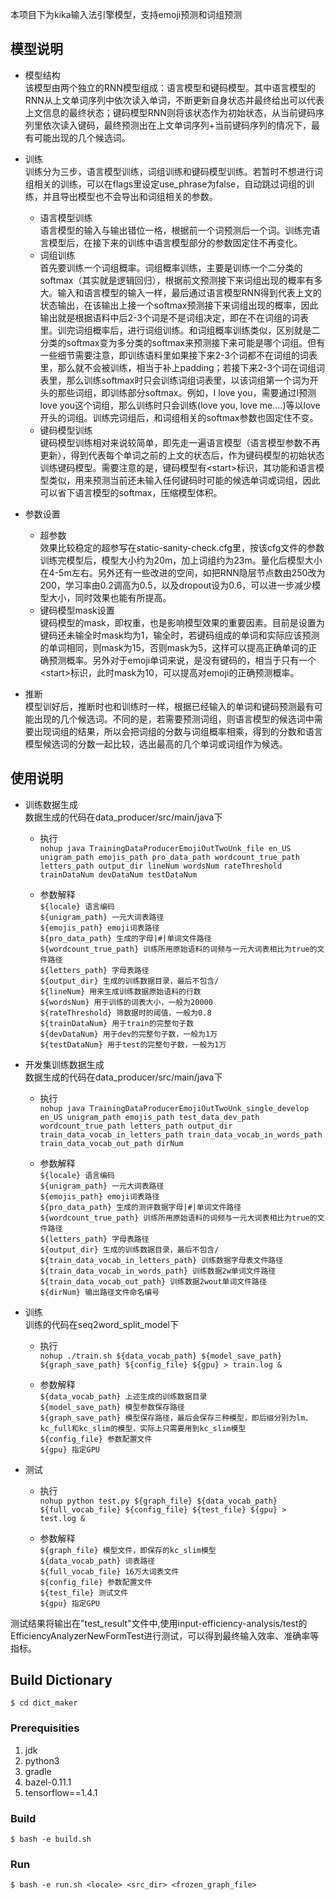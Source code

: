 
本项目下为kika输入法引擎模型，支持emoji预测和词组预测   

## 模型说明  
- 模型结构  
该模型由两个独立的RNN模型组成：语言模型和键码模型。其中语言模型的RNN从上文单词序列中依次读入单词，不断更新自身状态并最终给出可以代表上文信息的最终状态；键码模型RNN则将该状态作为初始状态，从当前键码序列里依次读入键码，最终预测出在上文单词序列+当前键码序列的情况下，最有可能出现的几个候选词。   

- 训练  
训练分为三步，语言模型训练，词组训练和键码模型训练。若暂时不想进行词组相关的训练，可以在flags里设定use_phrase为false，自动跳过词组的训练，并且导出模型也不会导出和词组相关的参数。  
    - 语言模型训练  
      语言模型的输入与输出错位一格，根据前一个词预测后一个词。训练完语言模型后，在接下来的训练中语言模型部分的参数固定住不再变化。
    - 词组训练  
      首先要训练一个词组概率。词组概率训练，主要是训练一个二分类的softmax（其实就是逻辑回归），根据前文预测接下来词组出现的概率有多大。输入和语言模型的输入一样，最后通过语言模型RNN得到代表上文的状态输出，在该输出上接一个softmax预测接下来词组出现的概率，因此输出就是根据语料中后2-3个词是不是词组决定，即在不在词组的词表里。训完词组概率后，进行词组训练。和词组概率训练类似，区别就是二分类的softmax变为多分类的softmax来预测接下来可能是哪个词组。但有一些细节需要注意，即训练语料里如果接下来2-3个词都不在词组的词表里，那么就不会被训练，相当于补上padding；若接下来2-3个词在词组词表里，那么训练softmax时只会训练词组词表里，以该词组第一个词为开头的那些词组，即训练部分softmax。例如，I love you，需要通过I预测love you这个词组，那么训练时只会训练(love you, love me....)等以love开头的词组。训练完词组后，和词组相关的softmax参数也固定住不变。  
    - 键码模型训练  
      键码模型训练相对来说较简单，即先走一遍语言模型（语言模型参数不再更新），得到代表每个单词之前的上文的状态后，作为键码模型的初始状态训练键码模型。需要注意的是，键码模型有\<start\>标识，其功能和语言模型类似，用来预测当前还未输入任何键码时可能的候选单词或词组，因此可以省下语言模型的softmax，压缩模型体积。

- 参数设置
    - 超参数  
    效果比较稳定的超参写在static-sanity-check.cfg里，按该cfg文件的参数训练完模型后，模型大小约为20m，加上词组约为23m。量化后模型大小在4-5m左右。另外还有一些改进的空间，如把RNN隐层节点数由250改为200，学习率由0.2调高为0.5，以及dropout设为0.6，可以进一步减少模型大小，同时效果也能有所提高。
    - 键码模型mask设置  
    键码模型的mask，即权重，也是影响模型效果的重要因素。目前是设置为键码还未输全时mask均为1，输全时，若键码组成的单词和实际应该预测的单词相同，则mask为15，否则mask为5，这样可以提高正确单词的正确预测概率。另外对于emoji单词来说，是没有键码的，相当于只有一个\<start\>标识，此时mask为10，可以提高对emoji的正确预测概率。
- 推断  
    模型训好后，推断时也和训练时一样，根据已经输入的单词和键码预测最有可能出现的几个候选词。不同的是，若需要预测词组，则语言模型的候选词中需要出现词组的结果，所以会把词组的分数与词组概率相乘，得到的分数和语言模型候选词的分数一起比较，选出最高的几个单词或词组作为候选。

## 使用说明    

- 训练数据生成  
数据生成的代码在data_producer/src/main/java下
    - 执行  
      `nohup java TrainingDataProducerEmojiOutTwoUnk_file en_US unigram_path emojis_path pro_data_path wordcount_true_path letters_path output_dir lineNum wordsNum rateThreshold trainDataNum devDataNum testDataNum`  

    - 参数解释  
`${locale} 语言编码 `  
`${unigram_path} 一元大词表路径 `  
`${emojis_path} emoji词表路径 `   
`${pro_data_path} 生成的字母|#|单词文件路径 `  
`${wordcount_true_path} 训练所用原始语料的词频与一元大词表相比为true的文件路径 `  
`${letters_path} 字母表路径 `  
`${output_dir} 生成的训练数据目录，最后不包含/ `  
`${lineNum} 用来生成训练数据原始语料的行数 `  
`${wordsNum} 用于训练的词表大小，一般为20000 `  
`${rateThreshold} 筛数据时的阈值，一般为0.8 `  
`${trainDataNum} 用于train的完整句子数 `  
`${devDataNum} 用于dev的完整句子数，一般为1万 `  
`${testDataNum} 用于test的完整句子数，一般为1万 `  

- 开发集训练数据生成  
数据生成的代码在data_producer/src/main/java下
     - 执行  
      `nohup java TrainingDataProducerEmojiOutTwoUnk_single_develop en_US unigram_path emojis_path test_data_dev_path wordcount_true_path letters_path output_dir train_data_vocab_in_letters_path train_data_vocab_in_words_path train_data_vocab_out_path dirNum`  

    - 参数解释  
`${locale} 语言编码 `  
`${unigram_path} 一元大词表路径 `  
`${emojis_path} emoji词表路径 `   
`${pro_data_path} 生成的测评数据字母|#|单词文件路径 `  
`${wordcount_true_path} 训练所用原始语料的词频与一元大词表相比为true的文件路径 `  
`${letters_path} 字母表路径 `  
`${output_dir} 生成的训练数据目录，最后不包含/ `  
`${train_data_vocab_in_letters_path} 训练数据字母表文件路径 `  
`${train_data_vocab_in_words_path} 训练数据2w单词文件路径 `  
`${train_data_vocab_out_path} 训练数据2wout单词文件路径 `  
`${dirNum} 输出路径文件命名编号 `  



- 训练  
训练的代码在seq2word_split_model下
    - 执行  
      `nohup ./train.sh ${data_vocab_path} ${model_save_path} ${graph_save_path} ${config_file} ${gpu} > train.log &`  
    
    - 参数解释  
`${data_vocab_path} 上述生成的训练数据目录 `  
`${model_save_path} 模型参数保存路径 `  
`${graph_save_path} 模型保存路径，最后会保存三种模型，即后缀分别为lm、kc_full和kc_slim的模型，实际上只需要用到kc_slim模型 `  
`${config_file} 参数配置文件 `  
`${gpu} 指定GPU` 

- 测试  
    - 执行      
    `nohup python test.py ${graph_file} ${data_vocab_path} ${full_vocab_file} ${config_file} ${test_file} ${gpu} > test.log &`  
    
    - 参数解释  
`${graph_file} 模型文件，即保存的kc_slim模型 `    
`${data_vocab_path} 词表路径 `  
`${full_vocab_file} 16万大词表文件 `  
`${config_file} 参数配置文件 `  
`${test_file} 测试文件 `  
`${gpu} 指定GPU` 

测试结果将输出在"test_result"文件中,使用input-efficiency-analysis/test的EfficiencyAnalyzerNewFormTest进行测试，可以得到最终输入效率、准确率等指标。



## Build Dictionary

```
$ cd dict_maker
```

### Prerequisities

1. jdk
2. python3
3. gradle
4. bazel-0.11.1
5. tensorflow==1.4.1

### Build
``` shell
$ bash -e build.sh
```

### Run

``` shell
$ bash -e run.sh <locale> <src_dir> <frozen_graph_file>
```
